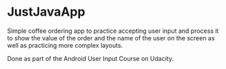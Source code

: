 # JustJavaApp

Simple coffee ordering app to practice accepting user input and process it to show the value of the order and the name of the user on the screen as well as practicing more complex layouts.

Done as part of the Android User Input Course on Udacity.
